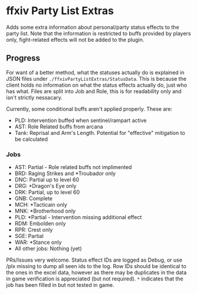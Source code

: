 # ffxiv Party List Extras

Adds some extra information about personal/party status effects to the party list.
Note that the information is restricted to buffs provided by players only, fight-related effects will not be added to the plugin.

## Progress

For want of a better method, what the statuses actually do is explained in JSON files under `./ffxivPartyListExtras/StatusData`.
This is because the client holds no information on what the status effects actually do, just who has what.
Files are split into Job and Role, this is for readability only and isn't strictly nessacary.

Currently, some conditional buffs aren't applied properly. These are:
- PLD: Intervention buffed when sentinel/rampart active
- AST: Role Related buffs from arcana
- Tank: Reprisal and Arm's Length. Potential for "effective" mitigation to be calculated

### Jobs

- AST: Partial - Role related buffs not implimented
- BRD: Raging Strikes and *Troubador only
- DNC: Partial up to level 60
- DRG: *Dragon's Eye only
- DRK: Partial, up to level 60
- GNB: Complete
- MCH: *Tacticain only
- MNK: *Brotherhood only
- PLD: *Partial - Intervention missing additional effect
- RDM: Embolden only
- RPR: Crest only
- SGE: Partial
- WAR: *Stance only
- All other jobs: Nothing (yet)

PRs/Issues very welcome.
Status effect IDs are logged as Debug, or use /plx missing to dump all seen ids to the log.
Row IDs should be identical to the ones in the excel data, however as there may be duplicates in the data in game verification is appreciated (but not required).
`*` indicates that the job has been filled in but not tested in game.
